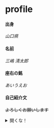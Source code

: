 # profile
#### 出身
*山口県*
<br>
#### 名前
*三嶋 清太郎*
<br>
#### 座右の銘
*あいうえお*
<br>
#### 自己紹介文
~~よろしくお願いします~~
<br>
<details>
  <summary>開くな！</summary>
  お前は開いた
